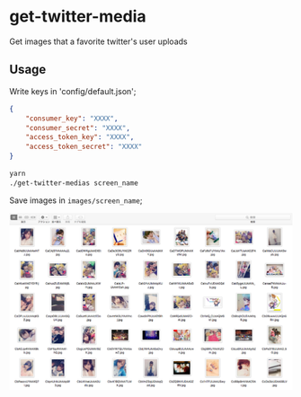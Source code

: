 # get-twitter-media

Get images that a favorite twitter's user uploads

## Usage

Write keys in 'config/default.json';

```json
{
	"consumer_key": "XXXX",
	"consumer_secret": "XXXX",
	"access_token_key": "XXXX",
	"access_token_secret": "XXXX"
}
```

```zsh
yarn
./get-twitter-medias screen_name
```

Save images in `images/screen_name`;

![00](00.png)
